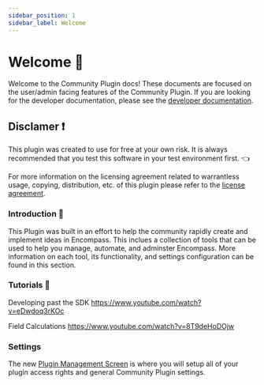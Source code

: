 ```yaml
---
sidebar_position: 1
sidebar_label: Welcome
---
```


# Welcome :open_hands:

Welcome to the Community Plugin docs! These documents are focused on the user/admin facing features of the Community Plugin. If you are looking for the developer documentation, please see the [developer documentation](/docs/development/intro).

## Disclamer :exclamation:

This plugin was created to use for free at your own risk. It is always recommended that you test this software in your test environment first. :point_left: 

For more information on the licensing agreement related to warrantless usage, copying, distribution, etc. of this plugin please refer to the [license agreement](/docs/documentation/license).

### Introduction :beginner:

This Plugin was built in an effort to help the community rapidly create and implement ideas in Encompass. This inclues a collection of tools that can be used to help you manage, automate, and adminster Encompass. More information on each tool, its functionality, and settings configuration can be found in this section.

### Tutorials :movie_camera:

Developing past the SDK https://www.youtube.com/watch?v=eDwdoq3rKOc

Field Calculations https://www.youtube.com/watch?v=8T9deHoDOjw

### Settings

The new [Plugin Management Screen](/docs/documentation/setup) is where you will setup all of your plugin access rights and general Community Plugin settings.
